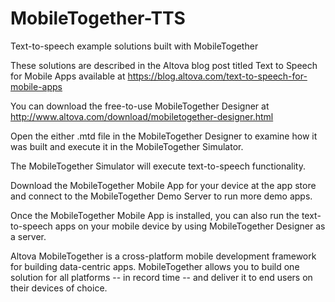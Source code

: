 # MobileTogether-TTS
Text-to-speech example solutions built with MobileTogether

These solutions are described in the Altova blog post titled Text to Speech for Mobile Apps available at https://blog.altova.com/text-to-speech-for-mobile-apps

You can download the free-to-use MobileTogether Designer at  http://www.altova.com/download/mobiletogether-designer.html

Open the either .mtd file in the MobileTogether Designer to examine how it was built and execute it in the MobileTogether Simulator. 

The MobileTogether Simulator will execute text-to-speech functionality.

Download the MobileTogether Mobile App for your device at the app store and connect to the MobileTogether Demo Server to run more demo apps.

Once the MobileTogether Mobile App is installed, you can also run the text-to-speech apps on your mobile device by using MobileTogether Designer as a server.

Altova MobileTogether is a cross-platform mobile development framework for building data-centric apps. MobileTogether allows you to build one solution for all platforms -- in record time -- and deliver it to end users on their devices of choice.

